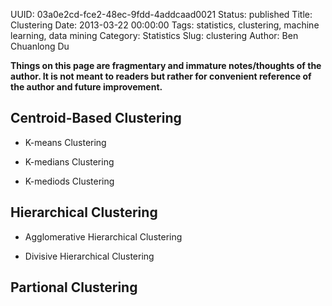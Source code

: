 UUID: 03a0e2cd-fce2-48ec-9fdd-4addcaad0021
Status: published
Title: Clustering
Date: 2013-03-22 00:00:00
Tags: statistics, clustering, machine learning, data mining
Category: Statistics
Slug: clustering
Author: Ben Chuanlong Du

**Things on this page are fragmentary and immature notes/thoughts of the author. It is not meant to readers but rather for convenient reference of the author and future improvement.**
 
## Centroid-Based Clustering

- K-means Clustering

- K-medians Clustering

- K-mediods Clustering


## Hierarchical Clustering

- Agglomerative Hierarchical Clustering

- Divisive Hierarchical Clustering

## Partional Clustering



